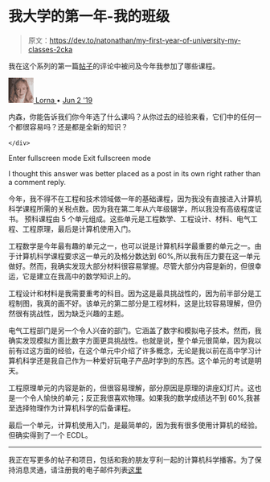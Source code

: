 # 我大学的第一年-我的班级

> 原文：<https://dev.to/natonathan/my-first-year-of-university-my-classes-2cka>

我在这个系列的第一篇[帖子](https://dev.to/natonathan/my-first-year-of-university-3c62)的评论中被问及今年我参加了哪些课程。

[![jammypiece profile image](img/487fe3f60084946c2694a818f10ebffa.png) ](/jammypiece) [ Lorna ](/jammypiece) • [<time datetime="2019-06-02T18:52:00Z"> Jun 2 '19 </time>](https://dev.to/jammypiece/comment/bd1h) 

内森，你能告诉我们你今年选了什么课吗？从你过去的经验来看，它们中的任何一个都很容易吗？还是都是全新的知识？

```
</div> 
```

Enter fullscreen mode Exit fullscreen mode

I thought this answer was better placed as a post in its own right rather than a comment reply.

今年，我不得不在工程和技术领域做一年的基础课程，因为我没有直接进入计算机科学课程所需的关税点数。因为我在第二年从六年级辍学，所以我没有高级程度证书。
预科课程由 5 个单元组成。这些单元是工程数学、工程设计、材料、电气工程、工程原理，最后是计算机使用入门。

工程数学是今年最有趣的单元之一，也可以说是计算机科学最重要的单元之一。由于计算机科学课程要求这一单元的及格分数达到 60%,所以我有压力要在这一单元做好。然而，我确实发现大部分材料很容易掌握。尽管大部分内容是新的，但很幸运，它是建立在我高中的数学知识上的。

工程设计和材料是我需要重考的科目。因为这是最具挑战性的，因为前半部分是工程制图，我真的画不好。该单元的第二部分是工程材料，这是比较容易理解，但仍然很有挑战性，因为缺乏兴趣的主题。

电气工程部门是另一个令人兴奋的部门。它涵盖了数字和模拟电子技术。然而，我确实发现模拟方面比数字方面更具挑战性。也就是说，整个单元很简单，因为我以前有过这方面的经验，在这个单元中介绍了许多概念，无论是我以前在高中学习计算机科学还是我自己作为一种爱好玩电子产品时学到的东西。这个单元的考试是明天。

工程原理单元的内容是新的，但很容易理解，部分原因是原理的讲座幻灯片。这也是一个令人愉快的单元；反正我很喜欢物理。如果我的数学成绩达不到 60%,我甚至选择物理作为计算机科学的后备课程。

最后一个单元，计算机使用入门，是最简单的，因为我有很多使用计算机的经验。但确实得到了一个 ECDL。

* * *

我正在写更多的帖子和项目，包括和我的朋友亨利一起的计算机科学播客。为了保持消息灵通，请注册我的电子邮件列表[这里](https://mailchi.mp/8dc9d35d15cb/nathantamez)